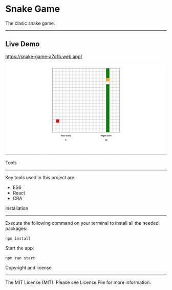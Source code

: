 # Snake Game

The clasic snake game.

---

## Live Demo


https://snake-game-a7d1b.web.app/

![Texto alternativo](/snake.png)

Tools

---

Key tools used in this project are:

- ES6
- React
- CRA

Installation

---

Execute the following command on your terminal to install all the needed packages:

    npm install

Start the app:

    npm run start

Copyright and license

---

The MIT License (MIT). Please see License File for more information.